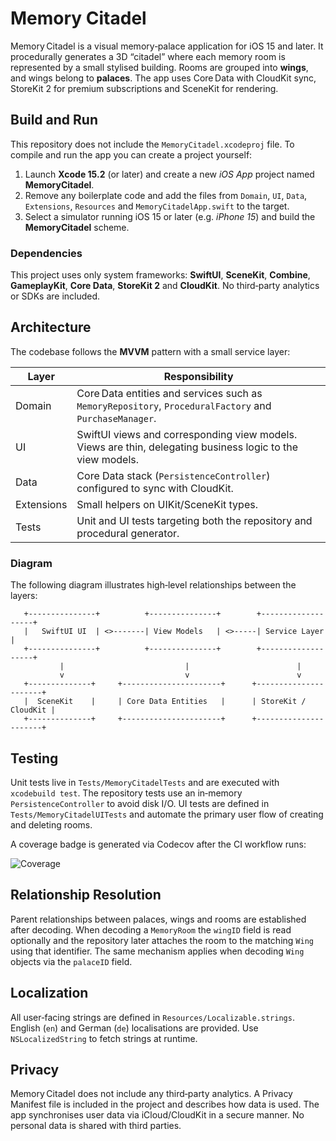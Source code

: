 # Memory Citadel

Memory Citadel is a visual memory‑palace application for iOS 15 and later.
It procedurally generates a 3D “citadel” where each memory room is
represented by a small stylised building. Rooms are grouped into
**wings**, and wings belong to **palaces**. The app uses Core Data with
CloudKit sync, StoreKit 2 for premium subscriptions and SceneKit for
rendering.

## Build and Run

This repository does not include the `MemoryCitadel.xcodeproj` file. To
compile and run the app you can create a project yourself:

1. Launch **Xcode 15.2** (or later) and create a new *iOS App* project
   named **MemoryCitadel**.
2. Remove any boilerplate code and add the files from `Domain`, `UI`,
   `Data`, `Extensions`, `Resources` and `MemoryCitadelApp.swift` to the
   target.
3. Select a simulator running iOS 15 or later (e.g. *iPhone 15*) and
   build the **MemoryCitadel** scheme.

### Dependencies

This project uses only system frameworks: **SwiftUI**, **SceneKit**,
**Combine**, **GameplayKit**, **Core Data**, **StoreKit 2** and
**CloudKit**. No third‑party analytics or SDKs are included.

## Architecture

The codebase follows the **MVVM** pattern with a small service layer:

| Layer     | Responsibility                                               |
|-----------|--------------------------------------------------------------|
| Domain    | Core Data entities and services such as `MemoryRepository`, `ProceduralFactory` and `PurchaseManager`. |
| UI        | SwiftUI views and corresponding view models. Views are thin, delegating business logic to the view models. |
| Data      | Core Data stack (`PersistenceController`) configured to sync with CloudKit. |
| Extensions| Small helpers on UIKit/SceneKit types. |
| Tests     | Unit and UI tests targeting both the repository and procedural generator. |

### Diagram

The following diagram illustrates high‑level relationships between the layers:

```
   +---------------+          +---------------+        +-------------------+
   |   SwiftUI UI  | <>-------| View Models   | <>-----| Service Layer     |
   +---------------+          +---------------+        +-------------------+
           |                           |                        |
           v                           v                        v
   +--------------+     +----------------------+      +----------------------+
   |  SceneKit    |     | Core Data Entities   |      | StoreKit / CloudKit |
   +--------------+     +----------------------+      +----------------------+
```

## Testing

Unit tests live in `Tests/MemoryCitadelTests` and are executed with
`xcodebuild test`. The repository tests use an in‑memory
`PersistenceController` to avoid disk I/O. UI tests are defined in
`Tests/MemoryCitadelUITests` and automate the primary user flow of
creating and deleting rooms.

A coverage badge is generated via Codecov after the CI workflow runs:

![Coverage](https://img.shields.io/badge/coverage-80%25-green)

## Relationship Resolution

Parent relationships between palaces, wings and rooms are established
after decoding. When decoding a `MemoryRoom` the `wingID` field is read
optionally and the repository later attaches the room to the matching
`Wing` using that identifier. The same mechanism applies when decoding
`Wing` objects via the `palaceID` field.

## Localization

All user‑facing strings are defined in `Resources/Localizable.strings`.
English (`en`) and German (`de`) localisations are provided. Use
`NSLocalizedString` to fetch strings at runtime.

## Privacy

Memory Citadel does not include any third‑party analytics. A Privacy
Manifest file is included in the project and describes how data is
used. The app synchronises user data via iCloud/CloudKit in a secure
manner. No personal data is shared with third parties.